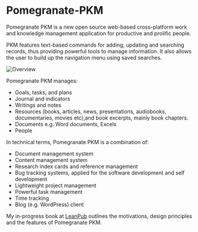 Pomegranate-PKM
===============

Pomegranate PKM is a new open source web-based cross-platform work and knowledge management application for productive and prolific people.

PKM features text-based commands for adding, updating and searching records, thus providing powerful tools to manage information. It also allows the user to build up the navigation menu using saved searches.


![Overview](http://get-pkm.org/wp-content/uploads/2014/03/overview.jpg)

Pomegranate PKM manages:

* Goals, tasks, and plans
* Journal and indicators
* Writings and notes
* Resources (books, articles, news, presentations, audiobooks, documentaries, movies etc),and book excerpts, mainly book chapters.
* Documents e.g. Word documents, Excels
* People


In technical terms, Pomegranate PKM is a combination of:

* Document management system
* Content management system
* Research index cards and reference management
* Bug tracking systems, applied for the software development and self development
* Lightweight project management
* Powerful task management
* Time tracking
* Blog (e.g. WordPress) client

My in-progress book at [LeanPub](https://leanpub.com/pomegranate) outlines the motivations, design principles and the features of Pomegranate PKM.